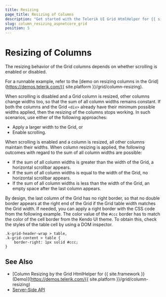 ```yaml
---
title: Resizing
page_title: Resizing of Columns
description: "Get started with the Telerik UI Grid HtmlHelper for {{ site.framework }} and learn how to enable column resizing in order to modify the width of columns."
slug: column_resizing_aspnetcore_grid
position: 5
---
```


# Resizing of Columns

The resizing behavior of the Grid columns depends on whether scrolling is enabled or disabled.

For a runnable example, refer to the [demo on resizing columns in the Grid](https://demos.telerik.com/{{ site.platform }}/grid/column-resizing).

When scrolling is disabled and a Grid column is resized, other columns change widths too, so that the sum of all column widths remains constant. If both the columns and the Grid `<div>` already have their minimum possible widths applied, then the resizing of the columns stops working. In such scenarios, use either of the following approaches:
* Apply a larger width to the Grid, or
* Enable scrolling.

When scrolling is enabled and a column is resized, all other columns maintain their widths. When column resizing is applied, the following outcomes with regard to the sum of all column widths are possible:
* If the sum of all column widths is greater than the width of the Grid, a horizontal scrollbar appears.
* If the sum of all column widths is equal to the width of the Grid, no horizontal scrollbar appears.
* If the sum of all column widths is less than the width of the Grid, an empty space after the last column appears.

By design, the last column of the Grid has no right border, so that no double border appears at the right end of the Grid if the Grid table width matches the Grid width. If needed, you can apply a right border with the CSS code from the following example. The color value of the `#ccc` border has to match the color of the cell border from the Kendo UI theme. To obtain this, check the styles of the table cell by using a DOM inspector.

    .k-grid-header-wrap > table,
    .k-grid-content > table {
        border-right: 1px solid #ccc;
    }

## See Also

* [Column Resizing by the Grid HtmlHelper for {{ site.framework }} (Demo)](https://demos.telerik.com/{{ site.platform }}/grid/column-resizing)
* [Server-Side API](/api/grid)
